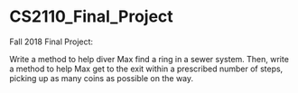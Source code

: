 # CS2110_Final_Project

Fall 2018 Final Project: 

Write a method to help diver Max find a ring in a sewer system. 
Then, write a method to help Max get to the exit within a prescribed number of steps, picking up as many coins as possible on the way.
